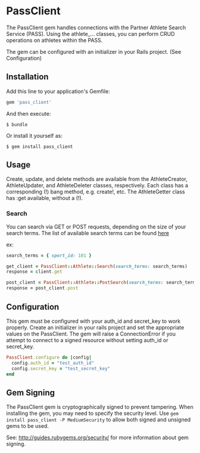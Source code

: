 # PassClient

The PassClient gem handles connections with the Partner Athlete Search Service (PASS). Using the athlete_... classes, you can perform CRUD operations on athletes within the PASS.

The gem can be configured with an initializer in your Rails project. (See Configuration)

## Installation

Add this line to your application's Gemfile:

```ruby
gem 'pass_client'
```

And then execute:

    $ bundle

Or install it yourself as:

    $ gem install pass_client

## Usage

Create, update, and delete methods are available from the AthleteCreator, AthleteUpdater, and AthleteDeleter classes, respectively. Each class has a corresponding (!) bang method, e.g. create!, etc. The AthleteGetter class has :get available, without a (!).

### Search

You can search via GET or POST requests, depending on the size of your search terms.  The list of available search terms can be found [here](https://github.com/NCSAAthleticRecruiting/activity_umbrella/blob/master/apps/partner_athlete_search/Elasticsearch.md)

ex:

```ruby
search_terms = { sport_id: 101 }

get_client = PassClient::Athlete::Search(search_terms: search_terms)
response = client.get

post_client = PassClient::Athlete::PostSearch(search_terms: search_terms)
response = post_client.post
```


## Configuration

This gem must be configured with your auth_id and secret_key to work properly. Create an initializer in your rails project and set the appropriate values on the PassClient. The gem will raise a ConnectionError if you attempt to connect to a signed resource without setting auth_id or secret_key.

```ruby
PassClient.configure do |config|
  config.auth_id = "test_auth_id"
  config.secret_key = "test_secret_key"
end
```

## Gem Signing

The PassClient gem is cryptographically signed to prevent tampering. When installing the gem, you may need to specify the security level.
Use `gem install pass_client -P MediumSecurity` to allow both signed and unsigned gems to be used.

See: http://guides.rubygems.org/security/ for more information about gem signing.
